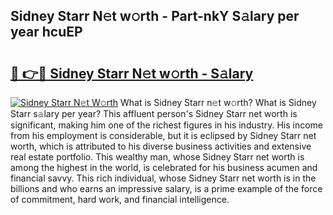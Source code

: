 ## Sidney Starr N𝚎t w𝚘rth - Part-nkY S𝚊lary per year hcuEP

# <h2><a href="http://gc597xf.nevu.top/?p=Sidney+Starr">🔗 👉🔴 Sidney Starr N𝚎t w𝚘rth - S𝚊lary</a></h2>

[![Sidney Starr N𝚎t W𝚘rth](https://i.imgur.com/Oavwk0R.jpeg)](http://gc597xf.nevu.top/?p=Sidney+Starr)
What is Sidney Starr n𝚎t w𝚘rth? What is Sidney Starr s𝚊lary per year?
This affluent person's Sidney Starr net worth is significant, making him one of the richest figures in his industry. His income from his employment is considerable, but it is eclipsed by Sidney Starr net worth, which is attributed to his diverse business activities and extensive real estate portfolio. This wealthy man, whose Sidney Starr net worth is among the highest in the world, is celebrated for his business acumen and financial savvy. This rich individual, whose Sidney Starr net worth is in the billions and who earns an impressive salary, is a prime example of the force of commitment, hard work, and financial intelligence.
